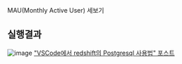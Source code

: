 MAU(Monthly Active User) 세보기

## 실행결과
![image](https://user-images.githubusercontent.com/41178045/229128037-f8e737d2-eb3b-4e73-a38f-b121181cae3f.png)
["VSCode에서 redshift의 Postgresql 사용법" 포스트](https://chae52.tistory.com/230)
